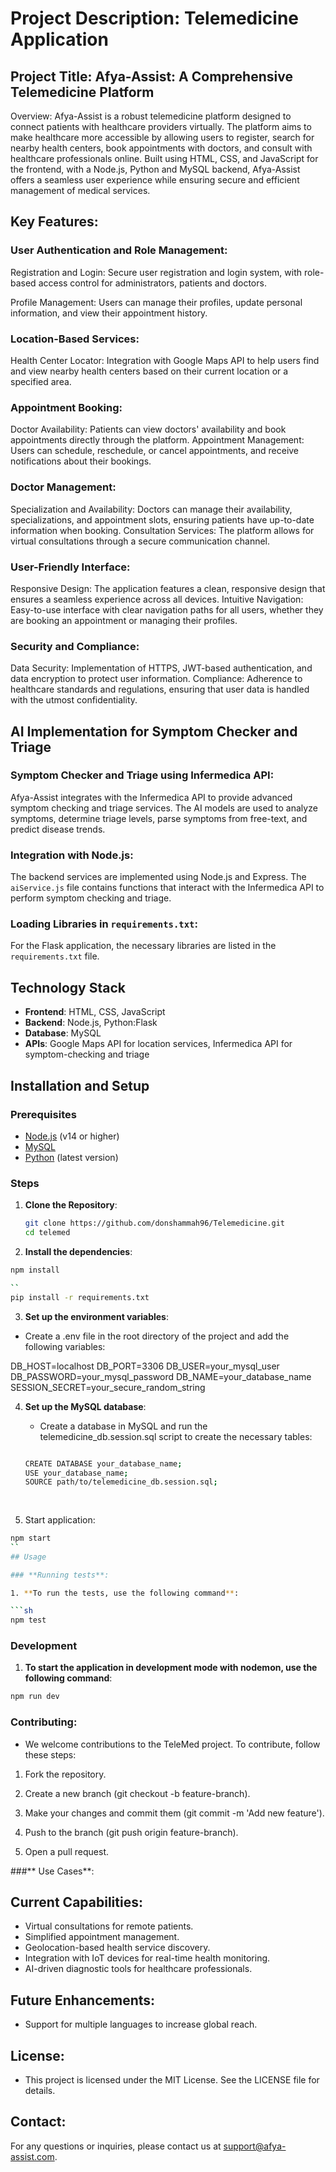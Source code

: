 # Project Description: Telemedicine Application

## Project Title: Afya-Assist: A Comprehensive Telemedicine Platform

Overview: Afya-Assist is a robust telemedicine platform designed to connect patients with healthcare providers virtually. The platform aims to make healthcare more accessible by allowing users to register, search for nearby health centers, book appointments with doctors, and consult with healthcare professionals online. Built using HTML, CSS, and JavaScript for the frontend, with a Node.js, Python and MySQL backend, Afya-Assist offers a seamless user experience while ensuring secure and efficient management of medical services.

## Key Features:

### User Authentication and Role Management:

Registration and Login: Secure user registration and login system, with role-based access control for administrators, patients and doctors.

Profile Management: Users can manage their profiles, update personal information, and view their appointment history.

### Location-Based Services:

Health Center Locator: Integration with Google Maps API to help users find and view nearby health centers based on their current location or a specified area.

### Appointment Booking:

Doctor Availability: Patients can view doctors' availability and book appointments directly through the platform.
Appointment Management: Users can schedule, reschedule, or cancel appointments, and receive notifications about their bookings.

### Doctor Management:

Specialization and Availability: Doctors can manage their availability, specializations, and appointment slots, ensuring patients have up-to-date information when booking.
Consultation Services: The platform allows for virtual consultations through a secure communication channel.

### User-Friendly Interface:

Responsive Design: The application features a clean, responsive design that ensures a seamless experience across all devices.
Intuitive Navigation: Easy-to-use interface with clear navigation paths for all users, whether they are booking an appointment or managing their profiles.

### Security and Compliance:

Data Security: Implementation of HTTPS, JWT-based authentication, and data encryption to protect user information.
Compliance: Adherence to healthcare standards and regulations, ensuring that user data is handled with the utmost confidentiality.

## AI Implementation for Symptom Checker and Triage

### Symptom Checker and Triage using Infermedica API:
Afya-Assist integrates with the Infermedica API to provide advanced symptom checking and triage services. The AI models are used to analyze symptoms, determine triage levels, parse symptoms from free-text, and predict disease trends.

### Integration with Node.js:
The backend services are implemented using Node.js and Express. The `aiService.js` file contains functions that interact with the Infermedica API to perform symptom checking and triage.

### Loading Libraries in `requirements.txt`:
For the Flask application, the necessary libraries are listed in the `requirements.txt` file. 

## **Technology Stack**
- **Frontend**: HTML, CSS, JavaScript
- **Backend**: Node.js, Python:Flask
- **Database**: MySQL
- **APIs**: Google Maps API for location services, Infermedica API for symptom-checking and triage

## **Installation and Setup**

### **Prerequisites**
- [Node.js](https://nodejs.org/) (v14 or higher)
- [MySQL](https://www.mysql.com/)
- [Python](https://www.python.org/downloads/) (latest version)

### **Steps**
1. **Clone the Repository**:
   ```bash
   git clone https://github.com/donshammah96/Telemedicine.git
   cd telemed


2. **Install the dependencies**:
  ```sh
  npm install

  ``
  pip install -r requirements.txt

  ```


3. **Set up the environment variables**:

  - Create a .env file in the root directory of the project and   add the following variables:

  DB_HOST=localhost
  DB_PORT=3306
  DB_USER=your_mysql_user
  DB_PASSWORD=your_mysql_password
  DB_NAME=your_database_name
  SESSION_SECRET=your_secure_random_string

4. **Set up the MySQL database**:

    - Create a database in MySQL and run the telemedicine_db.session.sql script to create the necessary tables:

    ```sh

    CREATE DATABASE your_database_name;
    USE your_database_name;
    SOURCE path/to/telemedicine_db.session.sql;
  
  
5. Start application:

  ```sh
  npm start
 ``
## Usage

### **Running tests**:

1. **To run the tests, use the following command**:

```sh
npm test
```


### **Development**

1. **To start the application in development mode with nodemon, use the following command**:

```sh
npm run dev
```

### **Contributing**:


- We welcome contributions to the TeleMed project. To contribute, follow these steps:

1. Fork the repository.

2. Create a new branch (git checkout -b feature-branch).

3. Make your changes and commit them (git commit -m 'Add new feature').

4. Push to the branch (git push origin feature-branch).

5. Open a pull request.

###** Use Cases**:

## **Current Capabilities**:

   - Virtual consultations for remote patients.
   - Simplified appointment management.
   - Geolocation-based health service discovery.
   - Integration with IoT devices for real-time health monitoring.
   - AI-driven diagnostic tools for healthcare professionals.

## **Future Enhancements**:

   - Support for multiple languages to increase global reach.


## **License**:


- This project is licensed under the MIT License. See the LICENSE file for details.

## **Contact**:

For any questions or inquiries, please contact us at support@afya-assist.com.
